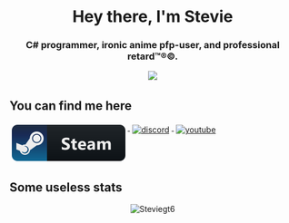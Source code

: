 <h1 align="center">Hey there, I'm Stevie</h1>
<h3 align="center">C# programmer, ironic anime pfp-user, and professional retard™®©.</h3>
<p align="center">
  <img src="https://komarev.com/ghpvc/?username=Steviegt6">
</p>




## You can find me here

  <a href="https://steamcommunity.com/id/Steviegt6/"/>
    <img src="https://github.com/MikeCodesDotNET/ColoredBadges/blob/master/svg/social/steam.svg" alt="steam" style="vertical-align:top; margin:4px">
  </a>

  <a href="https://discord.com/invite/qrZ4Bpz"/>
    <img src="https://github.com/fenix-hub/ColoredBadges/blob/master/svg/social/discord.svg" alt="discord" style="vertical-align:top; margin:4px">
  </a>
  
  <a href="https://www.youtube.com/channel/UCfbypg5MgXPFPnJkP-55gRA"/>
    <img src="https://github.com/fenix-hub/ColoredBadges/blob/master/svg/streaming/youtube.svg" alt="youtube" style="vertical-align:top; margin:4px">
  </a>




## Some useless stats

<p align="center"> 
  <img src="https://github-readme-stats.vercel.app/api?username=Steviegt6&show_icons=true" alt="Steviegt6" />
</p>
